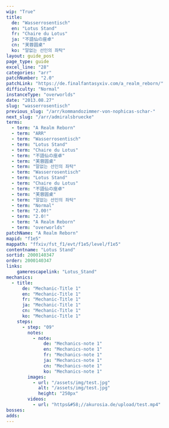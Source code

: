 ```yaml
---
wip: "True"
title:
  de: "Wasserrosentisch"
  en: "Lotus Stand"
  fr: "Chaire du Lotus"
  ja: "不語仙の座卓"
  cn: "芙蓉圆桌"
  ko: "말없는 선인의 좌탁"
layout: guide_post
page_type: guide
excel_line: "28"
categories: "arr"
patchNumber: "2.0"
patchLink: "https://de.finalfantasyxiv.com/a_realm_reborn/"
difficulty: "Normal"
instanceType: "overworlds"
date: "2013.08.27"
slug: "wasserrosentisch"
previous_slug: "/arr/kommandozimmer-von-nophicas-schar-"
next_slug: "/arr/admiralsbruecke"
terms:
  - term: "A Realm Reborn"
  - term: "ARR"
  - term: "Wasserrosentisch"
  - term: "Lotus Stand"
  - term: "Chaire du Lotus"
  - term: "不語仙の座卓"
  - term: "芙蓉圆桌"
  - term: "말없는 선인의 좌탁"
  - term: "Wasserrosentisch"
  - term: "Lotus Stand"
  - term: "Chaire du Lotus"
  - term: "不語仙の座卓"
  - term: "芙蓉圆桌"
  - term: "말없는 선인의 좌탁"
  - term: "Normal"
  - term: "2.00!"
  - term: "2.0!"
  - term: "A Realm Reborn"
  - term: "overworlds"
patchName: "A Realm Reborn"
mapid: "f1e5"
mappath: "ffxiv/fst_f1/evt/f1e5/level/f1e5"
contentname: "Lotus Stand"
sortid: 2000140347
order: 2000140347
links:
    gamerescapelink: "Lotus_Stand"
mechanics:
  - title:
      de: "Mechanic-Title 1"
      en: "Mechanic-Title 1"
      fr: "Mechanic-Title 1"
      ja: "Mechanic-Title 1"
      cn: "Mechanic-Title 1"
      ko: "Mechanic-Title 1"
    steps:
      - step: "09"
        notes:
          - note:
              de: "Mechanics-note 1"
              en: "Mechanics-note 1"
              fr: "Mechanics-note 1"
              ja: "Mechanics-note 1"
              cn: "Mechanics-note 1"
              ko: "Mechanics-note 1"
        images:
          - url: "/assets/img/test.jpg"
            alt: "/assets/img/test.jpg"
            height: "250px"
        videos:
          - url: "https&#58;//akurosia.de/upload/test.mp4"
bosses:
adds:
---
```

